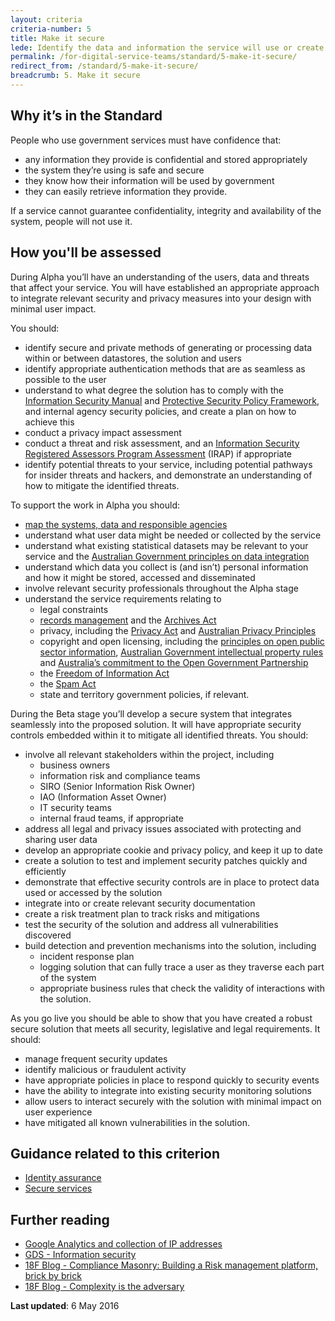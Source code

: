 ```yaml
---
layout: criteria
criteria-number: 5
title: Make it secure
lede: Identify the data and information the service will use or create. Put appropriate legal, privacy and security measures in place.
permalink: /for-digital-service-teams/standard/5-make-it-secure/
redirect_from: /standard/5-make-it-secure/
breadcrumb: 5. Make it secure
---
```

## Why it’s in the Standard
People who use government services must have confidence that:

* any information they provide is confidential and stored appropriately
* the system they’re using is safe and secure
* they know how their information will be used by government
* they can easily retrieve information they provide. 

If a service cannot guarantee confidentiality, integrity and availability of the system, people will not use it.

## How you'll be assessed
During Alpha you’ll have an understanding of the users, data and threats that affect your service. You will have established an appropriate approach to integrate relevant security and privacy measures into your design with minimal user impact. 

You should:

* identify secure and private methods of generating or processing data within or between datastores, the solution and users
* identify appropriate authentication methods that are as seamless as possible to the user
* understand to what degree the solution has to comply with the [Information Security Manual](http://www.asd.gov.au/infosec/ism/) and [Protective Security Policy Framework](https://www.protectivesecurity.gov.au/Pages/default.aspx), and internal agency security policies, and create a plan on how to achieve this
* conduct a privacy impact assessment
* conduct a threat and risk assessment, and an [Information Security Registered Assessors Program Assessment](http://www.asd.gov.au/infosec/irap/index.htm) (IRAP) if appropriate 
* identify potential threats to your service, including potential pathways for insider threats and hackers, and demonstrate an understanding of how to mitigate the identified threats.

To support the work in Alpha you should:

* [map the systems, data and responsible agencies](https://ausdto.github.io/service-handbook/discovery/2-starting-discovery/2-4-activities.html)
* understand what user data might be needed or collected by the service
* understand what existing statistical datasets may be relevant to your service and the [Australian Government principles on data integration](http://statistical-data-integration.govspace.gov.au/)
* understand which data you collect is (and isn’t) personal information and how it might be stored, accessed and disseminated
* involve relevant security professionals throughout the Alpha stage
* understand the service requirements relating to
  * legal constraints
  * [records management](http://www.naa.gov.au/records-management/) and the [Archives Act](https://www.legislation.gov.au/Details/C2012C00025)
  * privacy, including the [Privacy Act](https://www.legislation.gov.au/Series/C2004A03712) and [Australian Privacy Principles](https://www.oaic.gov.au/individuals/privacy-fact-sheets/general/privacy-fact-sheet-17-australian-privacy-principles)
  * copyright and open licensing, including the [principles on open public sector information](https://www.oaic.gov.au/information-policy/information-policy-resources/principles-on-open-public-sector-information), [Australian Government intellectual property rules](https://www.communications.gov.au/policy/policy-listing/australian-government-intellectual-property-rules) and [Australia’s commitment to the Open Government Partnership](http://www.opengovpartnership.org/country/australia)
  * the [Freedom of Information Act](https://www.oaic.gov.au/freedom-of-information/foi-act)
  * the [Spam Act](https://www.legislation.gov.au/Series/C2004A01214)
  * state and territory government policies, if relevant.

During the Beta stage you’ll develop a secure system that integrates seamlessly into the proposed solution. It will have appropriate security controls embedded within it to mitigate all identified threats. You should:

* involve all relevant stakeholders within the project, including
  * business owners 
  * information risk and compliance teams
  * SIRO (Senior Information Risk Owner)
  * IAO (Information Asset Owner) 
  * IT security teams
  * internal fraud teams, if appropriate
* address all legal and privacy issues associated with protecting and sharing user data
* develop an appropriate cookie and privacy policy, and keep it up to date
* create a solution to test and implement security patches quickly and efficiently
* demonstrate that effective security controls are in place to protect data used or accessed by the solution
* integrate into or create relevant security documentation
* create a risk treatment plan to track risks and mitigations
* test the security of the solution and address all vulnerabilities discovered
* build detection and prevention mechanisms into the solution, including
  * incident response plan
  * logging solution that can fully trace a user as they traverse each part of the system
  * appropriate business rules that check the validity of interactions with the solution.

As you go live you should be able to show that you have created a robust secure solution that meets all security, legislative and legal requirements. It should:

* manage frequent security updates
* identify malicious or fraudulent activity
* have appropriate policies in place to respond quickly to security events
* have the ability to integrate into existing security monitoring solutions
* allow users to interact securely with the solution with minimal impact on user experience
* have mitigated all known vulnerabilities in the solution.

## Guidance related to this criterion
* [Identity assurance](/standard/design-guides/identity-assurance/)
* [Secure services](/standard/design-guides/secure-services/)

## Further reading  
* [Google Analytics and collection of IP addresses](https://support.google.com/analytics/answer/2763052?hl=en)
* [GDS - Information security](https://www.gov.uk/service-manual/making-software/information-security.html)
* [18F Blog - Compliance Masonry: Building a Risk management platform, brick by brick](https://18f.gsa.gov/2016/04/15/compliance-masonry-buildling-a-risk-management-platform/)
* [18F Blog - Complexity is the adversary](https://18f.gsa.gov/2015/11/04/complexity-is-the-adversary/)

**Last updated**: 6 May 2016
